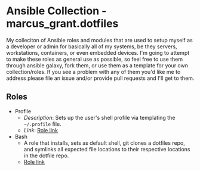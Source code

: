 # Ansible Collection - marcus_grant.dotfiles

My colleciton of Ansible roles and modules that are used to setup myself as a developer or admin for basically all of my systems, be they servers, workstations, containers, or even embedded devices. I'm going to attempt to make these roles as general use as possible, so feel free to use them through ansible galaxy, fork them, or use them as a template for your own collection/roles. If you see a problem with any of them you'd like me to address please file an issue and/or provide pull requests and I'll get to them.

## Roles

* Profile
  * *Description*:
    Sets up the user's shell profile via templating the `~/.profile` file.
  * *Link*:
    [Role link](./roles/profile/README.md)
* Bash
  * A role that installs, sets as default shell, git clones a dotfiles repo, and symlinks all expected file locations to their respective locations in the dotfile repo.
  * [Role link](https://github.com/marcus-grant/ansible-collection-dotfiles/tree/main/roles/bash)

